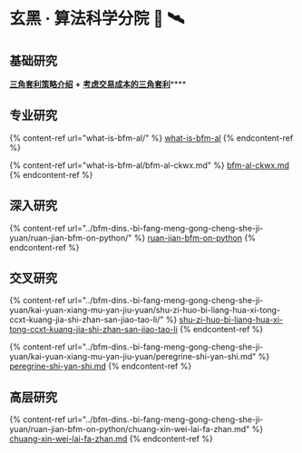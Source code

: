 # 玄黑 · 算法科学分院 🔭 🛰️

## 基础研究

[**三角套利策略介绍**](https://mp.weixin.qq.com/s/G5t7TyIyrH40Kl55feTDIw) **+** [**考虑交易成本的三角套利**](https://www.jianshu.com/p/e50a52312a47)****

## 专业研究

{% content-ref url="what-is-bfm-al/" %}
[what-is-bfm-al](what-is-bfm-al/)
{% endcontent-ref %}

{% content-ref url="what-is-bfm-al/bfm-al-ckwx.md" %}
[bfm-al-ckwx.md](what-is-bfm-al/bfm-al-ckwx.md)
{% endcontent-ref %}

## 深入研究

{% content-ref url="../bfm-dins.-bi-fang-meng-gong-cheng-she-ji-yuan/ruan-jian-bfm-on-python/" %}
[ruan-jian-bfm-on-python](../bfm-dins.-bi-fang-meng-gong-cheng-she-ji-yuan/ruan-jian-bfm-on-python/)
{% endcontent-ref %}

## 交叉研究

{% content-ref url="../bfm-dins.-bi-fang-meng-gong-cheng-she-ji-yuan/kai-yuan-xiang-mu-yan-jiu-yuan/shu-zi-huo-bi-liang-hua-xi-tong-ccxt-kuang-jia-shi-zhan-san-jiao-tao-li/" %}
[shu-zi-huo-bi-liang-hua-xi-tong-ccxt-kuang-jia-shi-zhan-san-jiao-tao-li](../bfm-dins.-bi-fang-meng-gong-cheng-she-ji-yuan/kai-yuan-xiang-mu-yan-jiu-yuan/shu-zi-huo-bi-liang-hua-xi-tong-ccxt-kuang-jia-shi-zhan-san-jiao-tao-li/)
{% endcontent-ref %}

{% content-ref url="../bfm-dins.-bi-fang-meng-gong-cheng-she-ji-yuan/kai-yuan-xiang-mu-yan-jiu-yuan/peregrine-shi-yan-shi.md" %}
[peregrine-shi-yan-shi.md](../bfm-dins.-bi-fang-meng-gong-cheng-she-ji-yuan/kai-yuan-xiang-mu-yan-jiu-yuan/peregrine-shi-yan-shi.md)
{% endcontent-ref %}

## 高层研究

{% content-ref url="../bfm-dins.-bi-fang-meng-gong-cheng-she-ji-yuan/ruan-jian-bfm-on-python/chuang-xin-wei-lai-fa-zhan.md" %}
[chuang-xin-wei-lai-fa-zhan.md](../bfm-dins.-bi-fang-meng-gong-cheng-she-ji-yuan/ruan-jian-bfm-on-python/chuang-xin-wei-lai-fa-zhan.md)
{% endcontent-ref %}
